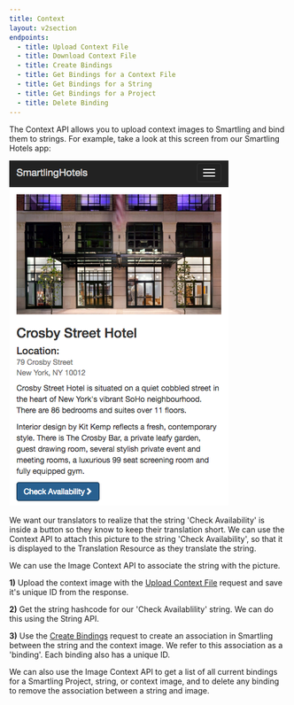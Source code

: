 ```yaml
---
title: Context
layout: v2section
endpoints:
  - title: Upload Context File
  - title: Download Context File
  - title: Create Bindings
  - title: Get Bindings for a Context File
  - title: Get Bindings for a String
  - title: Get Bindings for a Project
  - title: Delete Binding
---
```



The Context API allows you to upload context images to Smartling and bind them to strings. For example, take a look at this screen from our Smartling Hotels app:

![small](/uploads/versions/browse-hotels---smartlinghotels---x----396-624x---.png)

We want our translators to realize that the string 'Check Availability' is inside a button so they know to keep their translation short. We can use the Context API to attach this picture to the string 'Check Availability', so that it is displayed to the Translation Resource as they translate the string.

We can use the Image Context API to associate the string with the picture.

**1)** Upload the context image with the [Upload Context File](/developers/apii/v2/context/upload-context/) request and save it's unique ID from the response.

**2)** Get the string hashcode for our 'Check Availablility' string. We can do this using the String API.

**3)** Use the [Create Bindings](/developers/apii/v2/context/create-bindings/) request to create an association in Smartling between the string and the context image. We refer to this association as a 'binding'. Each binding also has a unique ID.

We can also use the Image Context API to get a list of all current bindings for a Smartling Project, string, or context image, and to delete any binding to remove the association between a string and image.